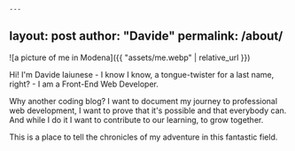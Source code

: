     ---
layout: post
author: "Davide"
permalink: /about/
---

![a picture of me in Modena]({{ "assets/me.webp" | relative_url }})

Hi! I'm Davide Iaiunese - I know I know, a tongue-twister for a last name, right? - I am a Front-End Web Developer. 

Why another coding blog? I want to document my journey to professional web development, I want to prove that it's possible and that everybody can. And while I do it I want to contribute to our learning, to grow together.

This is a place to tell the chronicles of my adventure in this fantastic field. 
